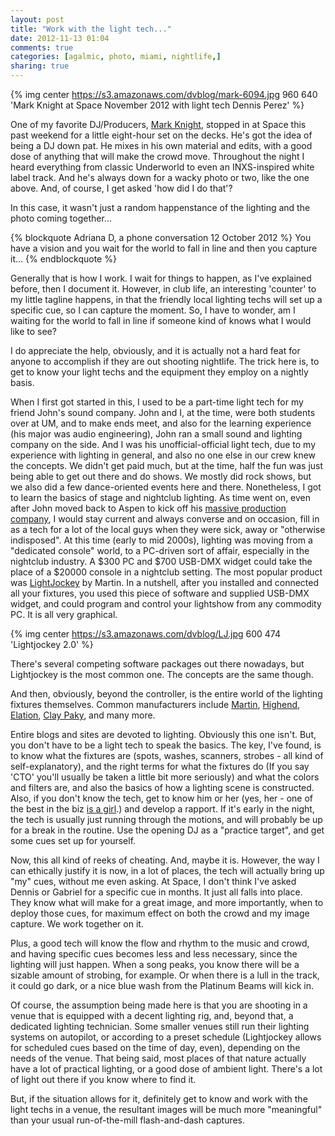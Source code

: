 ```yaml
---
layout: post
title: "Work with the light tech..."
date: 2012-11-13 01:04
comments: true
categories: [agalmic, photo, miami, nightlife,]
sharing: true
---
```


{% img center https://s3.amazonaws.com/dvblog/mark-6094.jpg 960 640 'Mark Knight at Space November 2012 with light tech Dennis Perez' %}

One of my favorite DJ/Producers, <a href="http://www.djmarkknight.com/">Mark Knight</a>, stopped in at Space this past weekend for a little eight-hour set on the decks. He's got the idea of being a DJ down pat. He mixes in his own material and edits, with a good dose of anything that will make the crowd move. Throughout the night I heard everything from classic Underworld to even an INXS-inspired white label track. And he's always down for a wacky photo or two, like the one above. And, of course, I get asked 'how did I do that'?

In this case, it wasn't just a random happenstance of the lighting and the photo coming together... 

<!-- more -->

{% blockquote Adriana D, a phone conversation 12 October 2012 %}
You have a vision and you wait for the world to fall in line and then you capture it...
{% endblockquote %}

Generally that is how I work. I wait for things to happen, as I've explained before, then I document it. However, in club life, an interesting 'counter' to my little tagline happens, in that the friendly local lighting techs will set up a specific cue, so I can capture the moment. So, I have to wonder, am I waiting for the world to fall in line if someone kind of knows what I would like to see? 

I do appreciate the help, obviously, and it is actually not a hard feat for anyone to accomplish if they are out shooting nightlife. The trick here is, to get to know your light techs and the equipment they employ on a nightly basis. 

When I first got started in this, I used to be a part-time light tech for my friend John's sound company. John and I, at the time, were both students over at UM, and to make ends meet, and also for the learning experience (his major was audio engineering), John ran a small sound and lighting company on the side. And I was his unofficial-official light tech, due to my experience with lighting in general, and also no one else in our crew knew the concepts. We didn't get paid much, but at the time, half the fun was just being able to get out there and do shows. We mostly did rock shows, but we also did a few dance-oriented events here and there. Nonetheless, I got to learn the basics of stage and nightclub lighting. As time went on, even after John moved back to Aspen to kick off his <a href="http://alchemyavcs.com/">massive production company</a>, I would stay current and always converse and on occasion, fill in as a tech for a lot of the local guys when they were sick, away or "otherwise indisposed". At this time (early to mid 2000s), lighting was moving from a "dedicated console" world, to a PC-driven sort of affair, especially in the nightclub industry. A $300 PC and $700 USB-DMX widget could take the place of a $20000 console in a nightclub setting. The most popular product was <a href="http://martinpro.com/product/product.asp?product=lightjockey">LightJockey</a> by Martin. In a nutshell, after you installed and connected all your fixtures, you used this piece of software and supplied USB-DMX widget, and could program and control your lightshow from any commodity PC. It is all very graphical.

{% img center https://s3.amazonaws.com/dvblog/LJ.jpg 600 474 'Lightjockey 2.0' %}

There's several competing software packages out there nowadays, but Lightjockey is the most common one. The concepts are the same though. 

And then, obviously, beyond the controller, is the entire world of the lighting fixtures themselves. Common manufacturers include <a href="http://martinpro.com/">Martin</a>, <a href="http://www.highend.com/">Highend</a>, <a href="http://www.elationlighting.com/">Elation</a>, <a href="http://claypaky.com/">Clay Paky</a>, and many more.

Entire blogs and sites are devoted to lighting. Obviously this one isn't. But, you don't have to be a light tech to speak the basics. The key, I've found, is to know what the fixtures are (spots, washes, scanners, strobes - all kind of self-explanatory), and the right terms for what the fixtures do (If you say 'CTO' you'll usually be taken a little bit more seriously) and what the colors and filters are, and also the basics of how a lighting scene is constructed. Also, if you don't know the tech, get to know him or her (yes, her - one of the best in the biz <a href="https://www.facebook.com/miss.allegra"> is a girl</a>.) and develop a rapport. If it's early in the night, the tech is usually just running through the motions, and will probably be up for a break in the routine. Use the opening DJ as a "practice target", and get some cues set up for yourself. 

Now, this all kind of reeks of cheating. And, maybe it is. However, the way I can ethically justify it is now, in a lot of places, the tech will actually bring up "my" cues, without me even asking. At Space, I don't think I've asked Dennis or Gabriel for a specific cue in months. It just all falls into place. They know what will make for a great image, and more importantly, when to deploy those cues, for maximum effect on both the crowd and my image capture. We work together on it. 

Plus, a good tech will know the flow and rhythm to the music and crowd, and having specific cues becomes less and less necessary, since the lighting will just happen. When a song peaks, you know there will be a sizable amount of strobing, for example. Or when there is a lull in the track, it could go dark, or a nice blue wash from the Platinum Beams will kick in. 

Of course, the assumption being made here is that you are shooting in a venue that is equipped with a decent lighting rig, and, beyond that, a dedicated lighting technician. Some smaller venues still run their lighting systems on autopilot, or according to a preset schedule (Lightjockey allows for scheduled cues based on the time of day, even), depending on the needs of the venue. That being said, most places of that nature actually have a lot of practical lighting, or a good dose of ambient light. There's a lot of light out there if you know where to find it. 

But, if the situation allows for it, definitely get to know and work with the light techs in a venue, the resultant images will be much more "meaningful" than your usual run-of-the-mill flash-and-dash captures. 

